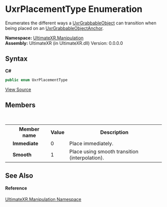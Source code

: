 # UxrPlacementType Enumeration
 

Enumerates the different ways a <a href="T_UltimateXR_Manipulation_UxrGrabbableObject">UxrGrabbableObject</a> can transition when being placed on an <a href="T_UltimateXR_Manipulation_UxrGrabbableObjectAnchor">UxrGrabbableObjectAnchor</a>.

**Namespace:**&nbsp;<a href="N_UltimateXR_Manipulation">UltimateXR.Manipulation</a><br />**Assembly:**&nbsp;UltimateXR (in UltimateXR.dll) Version: 0.0.0.0

## Syntax

**C#**<br />
``` C#
public enum UxrPlacementType
```

<a href="UltimateXR/Scripts/Manipulation/UxrPlacementType.cs" rel="noopener noreferrer" title="View the source code">View Source</a><br />

## Members
&nbsp;<table><tr><th></th><th>Member name</th><th>Value</th><th>Description</th></tr><tr><td /><td target="F:UltimateXR.Manipulation.UxrPlacementType.Immediate">**Immediate**</td><td>0</td><td>Place immediately.</td></tr><tr><td /><td target="F:UltimateXR.Manipulation.UxrPlacementType.Smooth">**Smooth**</td><td>1</td><td>Place using smooth transition (interpolation).</td></tr></table>

## See Also


#### Reference
<a href="N_UltimateXR_Manipulation">UltimateXR.Manipulation Namespace</a><br />